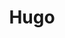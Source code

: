 ---
title: "Hugo"
slug: "tags_hugo"
image: "photo.jpg"
style:
    background: "#2a9d8f"
    color: "#fff"
---